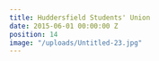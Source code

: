 ```yaml
---
title: Huddersfield Students' Union
date: 2015-06-01 00:00:00 Z
position: 14
image: "/uploads/Untitled-23.jpg"
---
```


